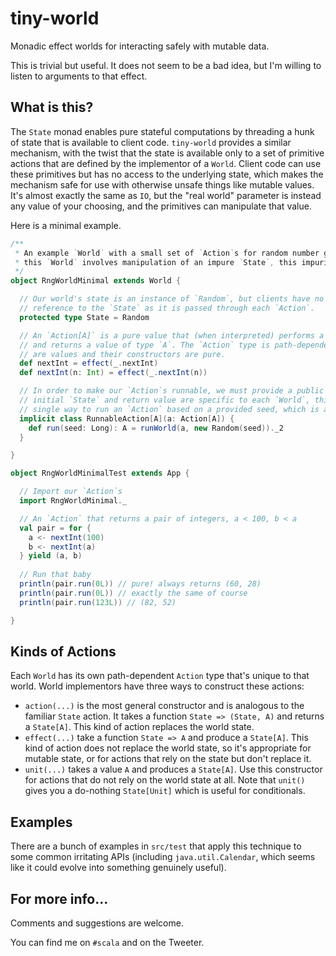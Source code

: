 tiny-world
==========

Monadic effect worlds for interacting safely with mutable data.

This is trivial but useful. It does not seem to be a bad idea, but I'm willing to listen to arguments to that effect.

What is this?
-------------

The `State` monad enables pure stateful computations by threading a hunk of state that is available to client code. `tiny-world` provides a similar mechanism, with the twist that the state is available only to a set of primitive actions that are defined by the implementor of a `World`. Client code can use these primitives but has no access to the underlying state, which makes the mechanism safe for use with otherwise unsafe things like mutable values. It's almost exactly the same as `IO`, but the "real world" parameter is instead any value of your choosing, and the primitives can manipulate that value.

Here is a minimal example.

```scala
/**
 * An example `World` with a small set of `Action`s for random number generation. Although interpreting `Action`s in
 * this `World` involves manipulation of an impure `State`, this impurity is not visible to users; the API is pure.
 */
object RngWorldMinimal extends World {

  // Our world's state is an instance of `Random`, but clients have no way to know this, and have no way to get a 
  // reference to the `State` as it is passed through each `Action`.
  protected type State = Random

  // An `Action[A]` is a pure value that (when interpreted) performs a potentially effectful computation on our `State` 
  // and returns a value of type `A`. The `Action` type is path-dependent and unique to this `World`. These `Actions`s
  // are values and their constructors are pure.
  def nextInt = effect(_.nextInt)
  def nextInt(n: Int) = effect(_.nextInt(n))

  // In order to make our `Action`s runnable, we must provide a public way to invoke `runWorld`. Because the choice of
  // initial `State` and return value are specific to each `World`, this is left to the implementor. Here we provide a 
  // single way to run an `Action` based on a provided seed, which is a pure function.
  implicit class RunnableAction[A](a: Action[A]) {
    def run(seed: Long): A = runWorld(a, new Random(seed))._2    
  }

}

object RngWorldMinimalTest extends App {

  // Import our `Action`s 
  import RngWorldMinimal._

  // An `Action` that returns a pair of integers, a < 100, b < a
  val pair = for {
    a <- nextInt(100)
    b <- nextInt(a)
  } yield (a, b)
  
  // Run that baby
  println(pair.run(0L)) // pure! always returns (60, 28)
  println(pair.run(0L)) // exactly the same of course
  println(pair.run(123L)) // (82, 52)

}
```

Kinds of Actions
----------------

Each `World` has its own path-dependent `Action` type that's unique to that world. World implementors have three ways to construct these actions:

* `action(...)` is the most general constructor and is analogous to the familiar `State` action. It takes a function `State => (State, A)` and returns a `State[A]`. This kind of action replaces the world state.
* `effect(...)` take a function `State => A` and produce a `State[A]`. This kind of action does not replace the world state, so it's appropriate for mutable state, or for actions that rely on the state but don't replace it.
* `unit(...)` takes a value `A` and produces a `State[A]`. Use this constructor for actions that do not rely on the world state at all. Note that `unit()` gives you a do-nothing `State[Unit]` which is useful for conditionals.

Examples
--------

There are a bunch of examples in `src/test` that apply this technique to some common irritating APIs (including `java.util.Calendar`, which seems like it could evolve into something genuinely useful). 

For more info...
----------------

Comments and suggestions are welcome. 

You can find me on `#scala` and on the Tweeter.


